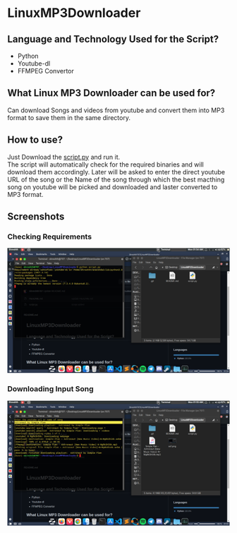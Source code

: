 # LinuxMP3Downloader

## Language and Technology Used for the Script?
  <ul>
    <li>Python</li>
    <li>Youtube-dl</li>
    <li>FFMPEG Convertor </li>
  </ul>
  
## What Linux MP3 Downloader can be used for?
  Can download Songs and videos from youtube and convert them into MP3 format to save them in the same directory.
 
## How to use?
  Just Download the <a href="https://github.com/Shreshth707/LinuxMP3Downloader/blob/master/script.py">script.py</a> and run it. <br> The script will automatically check for the required binaries and will download them accordingly. Later will be asked to enter the direct youtube URL of the song or the Name of the song through which the best macthing song on youtube will be picked and downloaded and laster converted to MP3 format.
  
## Screenshots
### Checking Requirements
<img src ="https://github.com/Shreshth707/LinuxMP3Downloader/blob/master/ss1.png"><br>
### Downloading Input Song
<img src ="https://github.com/Shreshth707/LinuxMP3Downloader/blob/master/ss2.png">
